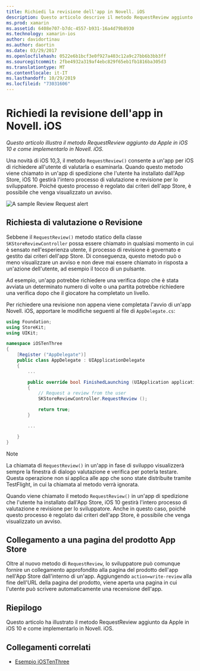 ```yaml
---
title: Richiedi la revisione dell'app in Novell. iOS
description: Questo articolo descrive il metodo RequestReview aggiunto da Apple in iOS 10 e illustra come implementarlo in Novell. iOS.
ms.prod: xamarin
ms.assetid: 6408e707-b7dc-4557-b931-16a4d79b8930
ms.technology: xamarin-ios
author: davidortinau
ms.author: daortin
ms.date: 03/29/2017
ms.openlocfilehash: 0522e6b1bcf3e0f927a403c12a9c27bb6b3bb3ff
ms.sourcegitcommit: 2fbe4932a319af4ebc829f65eb1fb1816ba305d3
ms.translationtype: MT
ms.contentlocale: it-IT
ms.lasthandoff: 10/29/2019
ms.locfileid: "73031606"
---
```

# <a name="request-app-review-in-xamarinios"></a>Richiedi la revisione dell'app in Novell. iOS

_Questo articolo illustra il metodo RequestReview aggiunto da Apple in iOS 10 e come implementarlo in Novell. iOS._

Una novità di iOS 10,3, il metodo `RequestReview()` consente a un'app per iOS di richiedere all'utente di valutarla o esaminarla. Quando questo metodo viene chiamato in un'app di spedizione che l'utente ha installato dall'App Store, iOS 10 gestirà l'intero processo di valutazione e revisione per lo sviluppatore. Poiché questo processo è regolato dai criteri dell'app Store, è possibile che venga visualizzato un avviso.

![](request-app-review-images/review01.png "A sample Review Request alert")

## <a name="requesting-a-rating-or-review"></a>Richiesta di valutazione o Revisione

Sebbene il `RequestReview()` metodo statico della classe `SKStoreReviewController` possa essere chiamato in qualsiasi momento in cui è sensato nell'esperienza utente, il processo di revisione è governato e gestito dai criteri dell'app Store. Di conseguenza, questo metodo può o meno visualizzare un avviso e non deve mai essere chiamato in risposta a un'azione dell'utente, ad esempio il tocco di un pulsante.

Ad esempio, un'app potrebbe richiedere una verifica dopo che è stata avviata un determinato numero di volte o una partita potrebbe richiedere una verifica dopo che il giocatore ha completato un livello.

Per richiedere una revisione non appena viene completata l'avvio di un'app Novell. iOS, apportare le modifiche seguenti al file di `AppDelegate.cs`:

```csharp
using Foundation;
using StoreKit;
using UIKit;

namespace iOSTenThree
{
    [Register ("AppDelegate")]
    public class AppDelegate : UIApplicationDelegate
    {
        ...

        public override bool FinishedLaunching (UIApplication application, NSDictionary launchOptions)
        {
            // Request a review from the user
            SKStoreReviewController.RequestReview ();

            return true;
        }

        ...

    }
}
```

> [!NOTE]
> La chiamata di `RequestReview()` in un'app in fase di sviluppo visualizzerà sempre la finestra di dialogo valutazione e verifica per poterla testare. Questa operazione non si applica alle app che sono state distribuite tramite TestFlight, in cui la chiamata al metodo verrà ignorata.

Quando viene chiamato il metodo `RequestReview()` in un'app di spedizione che l'utente ha installato dall'App Store, iOS 10 gestirà l'intero processo di valutazione e revisione per lo sviluppatore. Anche in questo caso, poiché questo processo è regolato dai criteri dell'app Store, è possibile che venga visualizzato un avviso.

## <a name="linking-to-an-app-store-product-page"></a>Collegamento a una pagina del prodotto App Store 

Oltre al nuovo metodo di `RequestReview`, lo sviluppatore può comunque fornire un collegamento approfondito alla pagina del prodotto dell'app nell'App Store dall'interno di un'app. Aggiungendo `action=write-review` alla fine dell'URL della pagina del prodotto, viene aperta una pagina in cui l'utente può scrivere automaticamente una recensione dell'app. 

## <a name="summary"></a>Riepilogo

Questo articolo ha illustrato il metodo RequestReview aggiunto da Apple in iOS 10 e come implementarlo in Novell. iOS.

## <a name="related-links"></a>Collegamenti correlati

- [Esempio iOSTenThree](https://docs.microsoft.com/samples/xamarin/ios-samples/ios10-iostenthree/)
